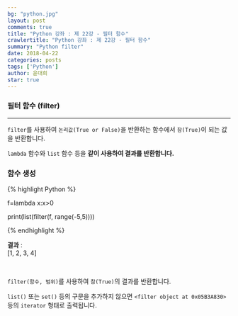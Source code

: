 ```yaml
---
bg: "python.jpg"
layout: post
comments: true
title: "Python 강좌 : 제 22강 - 필터 함수"
crawlertitle: "Python 강좌 : 제 22강 - 필터 함수"
summary: "Python filter"
date: 2018-04-22
categories: posts
tags: ['Python']
author: 윤대희
star: true
---
```


### 필터 함수 (filter) ###
----------
`filter`를 사용하여 `논리값(True or False)`을 반환하는 함수에서 `참(True)`이 되는 값을 반환합니다.

`lambda` 함수와 `list` 함수 등을 **같이 사용하여 결과를 반환합니다.**
<br>

<h3>함수 생성</h3>
{% highlight Python %}

f=lambda x:x>0

print(list(filter(f, range(-5,5))))

{% endhighlight %}

**결과**
:    
[1, 2, 3, 4]

<br>

`filter(함수, 범위)`를 사용하여 `참(True)`의 결과를 반환합니다.

`list()` 또는 `set()` 등의 구문을 추가하지 않으면 `<filter object at 0x05B3A830>` 등의 `iterator` 형태로 출력됩니다.

